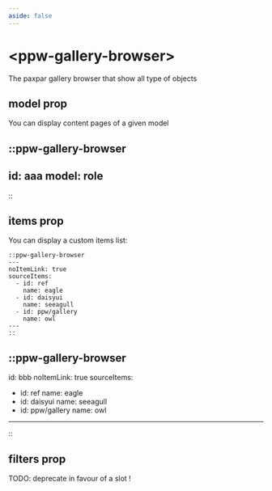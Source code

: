 ```yaml
---
aside: false
---
```


# \<ppw-gallery-browser\>


The paxpar gallery browser that show all type of objects


## model prop

You can display content pages of a given model


::ppw-gallery-browser
---
id: aaa
model: role
---
::


## items prop

You can display a custom items list:

```mdc
::ppw-gallery-browser
---
noItemLink: true
sourceItems:
  - id: ref
    name: eagle
  - id: daisyui
    name: seeagull
  - id: ppw/gallery
    name: owl
---
::
```

::ppw-gallery-browser
---
id: bbb
noItemLink: true
sourceItems:
  - id: ref
    name: eagle
  - id: daisyui
    name: seeagull
  - id: ppw/gallery
    name: owl
---
::

## filters prop

TODO: deprecate in favour of a slot !
